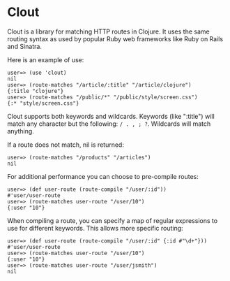 Clout
=====

Clout is a library for matching HTTP routes in Clojure. It uses the same
routing syntax as used by popular Ruby web frameworks like Ruby on Rails and
Sinatra.

Here is an example of use:

    user=> (use 'clout)
    nil
    user=> (route-matches "/article/:title" "/article/clojure")
    {:title "clojure"}
    user=> (route-matches "/public/*" "/public/style/screen.css")
    {:* "style/screen.css"}

Clout supports both keywords and wildcards. Keywords (like ":title") will
match any character but the following: `/ . , ; ?`. Wildcards will match
anything.

If a route does not match, nil is returned:

    user=> (route-matches "/products" "/articles")
    nil

For additional performance you can choose to pre-compile routes:

    user=> (def user-route (route-compile "/user/:id"))
    #'user/user-route
    user=> (route-matches user-route "/user/10")
    {:user "10"}

When compiling a route, you can specify a map of regular expressions to use
for different keywords. This allows more specific routing:

    user=> (def user-route (route-compile "/user/:id" {:id #"\d+"}))
    #'user/user-route
    user=> (route-matches user-route "/user/10")
    {:user "10"}
    user=> (route-matches user-route "/user/jsmith")
    nil
